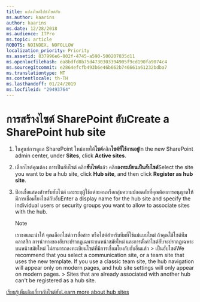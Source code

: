 ```yaml
---
title: แปลงไซต์ไปยังไซต์ฮับ
ms.author: kaarins
author: kaarins
ms.date: 12/28/2018
ms.audience: ITPro
ms.topic: article
ROBOTS: NOINDEX, NOFOLLOW
localization_priority: Priority
ms.assetid: 837996e6-802f-4745-a590-500207835d11
ms.openlocfilehash: ea8bdfd8b75d4730303394905f9cd190fa9074c4
ms.sourcegitcommit: e2864efcfb493b6e46b662b746661a61232bdba7
ms.translationtype: MT
ms.contentlocale: th-TH
ms.lasthandoff: 01/24/2019
ms.locfileid: "29493764"
---
```

# <a name="create-a-sharepoint-hub-site"></a><span data-ttu-id="df7c5-102">การสร้างไซต์ SharePoint ฮับ</span><span class="sxs-lookup"><span data-stu-id="df7c5-102">Create a SharePoint hub site</span></span>

1. <span data-ttu-id="df7c5-103">ในศูนย์การดูแล SharePoint ใหม่ภายใต้**ไซต์**คลิก**ไซต์ที่ใช้งานอยู่**</span><span class="sxs-lookup"><span data-stu-id="df7c5-103">In the new SharePoint admin center, under **Sites**, click **Active sites**.</span></span> 
    
2. <span data-ttu-id="df7c5-104">เลือกไซต์คุณต้อง การเป็นฮับไซต์ คลิก**ฮับไซต์**แล้ว คลิก**ลงทะเบียนเป็นฮับไซต์**</span><span class="sxs-lookup"><span data-stu-id="df7c5-104">Select the site you want to be a hub site, click **Hub site**, and then click **Register as hub site**.</span></span> 
    
3. <span data-ttu-id="df7c5-105">ป้อนชื่อแสดงสำหรับฮับไซต์ และระบุผู้ใช้แต่ละคนหรือกลุ่มความปลอดภัยที่คุณต้องการอนุญาตให้มีการเชื่อมโยงไซต์กับฮับ</span><span class="sxs-lookup"><span data-stu-id="df7c5-105">Enter a display name for the hub site and specify the individual users or security groups you want to allow to associate sites with the hub.</span></span>
    
    > [!NOTE]
    >  <span data-ttu-id="df7c5-p101">เราขอแนะนำให้ คุณเลือกไซต์การสื่อสาร หรือไซต์สำหรับทีมที่ใช้แม่แบบใหม่ ถ้าคุณใช้ไซต์ทีมคลาสสิก การนำทางของฮับจะปรากฏเฉพาะบนหน้าสมัยใหม่ และการตั้งค่าไซต์ฮับจะปรากฏเฉพาะบนหน้าสมัยใหม่ ไม่สามารถลงทะเบียนไซต์ที่มีการเชื่อมโยงกับฮับอื่นแล้ว > เป็นฮับไซต์</span><span class="sxs-lookup"><span data-stu-id="df7c5-p101">We recommend that you select a communication site, or a team site that uses the new template. If you use a classic team site, the hub navigation will appear only on modern pages, and hub site settings will only appear on modern pages. >  Sites that are already associated with another hub can't be registered as a hub site.</span></span> 
  
[<span data-ttu-id="df7c5-109">เรียนรู้เพิ่มเติมเกี่ยวกับไซต์ฮับ</span><span class="sxs-lookup"><span data-stu-id="df7c5-109">Learn more about hub sites</span></span>](https://go.microsoft.com/fwlink/?linkid=869149)
  

